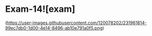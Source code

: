 # Exam-14![exam]
(https://user-images.githubusercontent.com/120078202/231961814-99ec7db0-1d00-4e14-8496-ab10e791a0f5.png)
